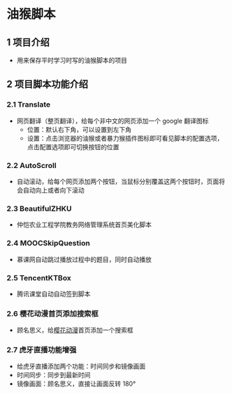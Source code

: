 # 油猴脚本

## 1 项目介绍

- 用来保存平时学习时写的油猴脚本的项目

## 2 项目脚本功能介绍

### 2.1 Translate

- 网页翻译（整页翻译），给每个非中文的网页添加一个 google 翻译图标
  - 位置：默认右下角，可以设置到左下角
  - 设置：点击浏览器的油猴或者暴力猴插件图标即可看见脚本的配置选项，点击配置选项即可切换按钮的位置

### 2.2 AutoScroll

- 自动滚动，给每个网页添加两个按钮，当鼠标分别覆盖这两个按钮时，页面将会自动向上或者向下滚动

### 2.3 BeautifulZHKU

- 仲恺农业工程学院教务网络管理系统首页美化脚本

### 2.4 MOOCSkipQuestion

- 慕课网自动跳过播放过程中的题目，同时自动播放

### 2.5 TencentKTBox

- 腾讯课堂自动自动签到脚本

### 2.6 樱花动漫首页添加搜索框

- 顾名思义，给[樱花动漫](http://www.imomoe.ai/)首页添加一个搜索框

### 2.7 虎牙直播功能增强

- 给虎牙直播添加两个功能：时间同步和镜像画面
- 时间同步：同步到最新时间
- 镜像画面：顾名思义，直接让画面反转 180°
